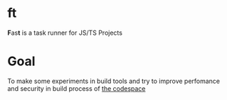 # ft
**F**as**t** is a task runner for JS/TS Projects
# Goal
To make some experiments in build tools and try to improve perfomance and security in build process of [the codespace](https://github.com/hakden-io/codespace)
